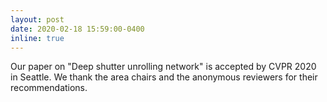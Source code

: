 ```yaml
---
layout: post
date: 2020-02-18 15:59:00-0400
inline: true
---
```


Our paper on "Deep shutter unrolling network" is accepted by CVPR 2020 in Seattle. We thank the area chairs and the anonymous reviewers for their recommendations.
